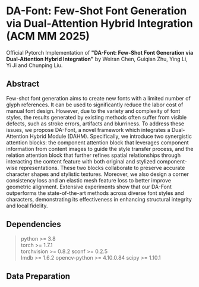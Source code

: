 # DA-Font: Few-Shot Font Generation via Dual-Attention Hybrid Integration (ACM MM 2025)

Official Pytorch Implementation of **"DA-Font: Few-Shot Font Generation via Dual-Attention Hybrid Integration"** by Weiran Chen, Guiqian Zhu, Ying Li, Yi Ji and Chunping Liu.

## Abstract

Few-shot font generation aims to create new fonts with a limited number of glyph references. It can be used to significantly reduce the labor cost of manual font design. However, due to the variety and complexity of font styles, the results generated by existing methods often suffer from visible defects, such as stroke errors, artifacts and blurriness. To address these issues, we propose DA-Font, a novel framework which integrates a Dual-Attention Hybrid Module (DAHM). Specifically, we introduce two synergistic attention blocks: the component attention block that leverages component information from content images to guide the style transfer process, and the relation attention block that further refines spatial relationships through interacting the content feature with both original and stylized component-wise representations. These two blocks collaborate to preserve accurate character shapes and stylistic textures. Moreover, we also design a corner consistency loss and an elastic mesh feature loss to better improve geometric alignment. Extensive experiments show that our DA-Font outperforms the state-of-the-art methods across diverse font styles and characters, demonstrating its effectiveness in enhancing structural integrity and local fidelity. 

## Dependencies
>python >= 3.8  
>torch >= 1.7.1  
>torchvision >= 0.8.2
>sconf >= 0.2.5  
>lmdb >= 1.6.2
>opencv-python >= 4.10.0.84
>scipy >= 1.10.1

## Data Preparation


